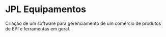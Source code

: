 # JPL Equipamentos
 Criação de um software para gerenciamento de um comércio de produtos de EPI e ferramentas em geral.
